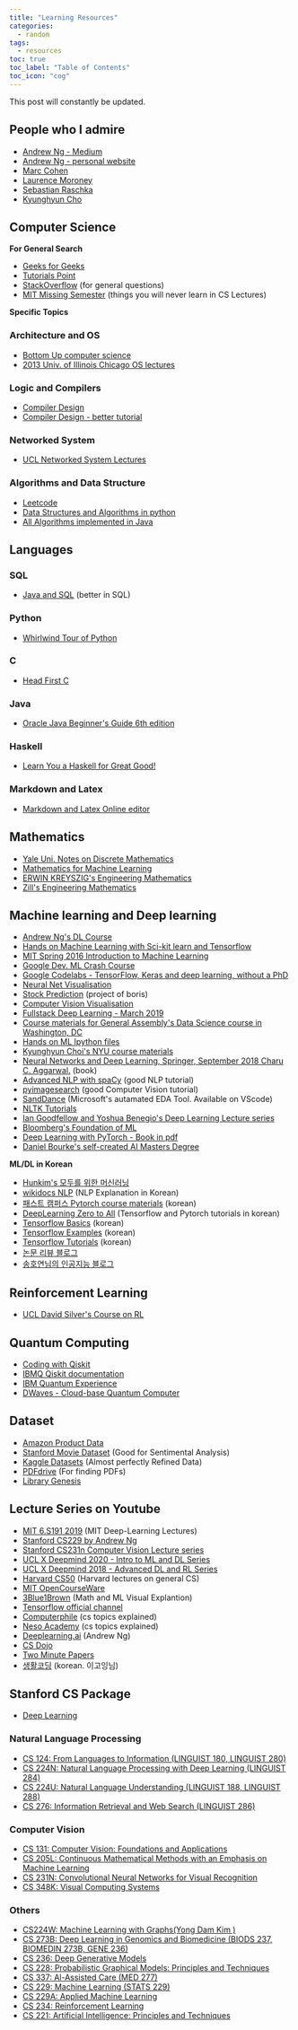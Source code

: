 ```yaml
---
title: "Learning Resources"
categories:
  - random
tags:
  - resources
toc: true
toc_label: "Table of Contents"
toc_icon: "cog"
---
```

This post will constantly be updated.   

## People who I admire
- [Andrew Ng - Medium](https://medium.com/@andrewng)
- [Andrew Ng - personal website](https://www.andrewng.org)
- [Marc Cohen](https://mco.dev)
- [Laurence Moroney](http://www.laurencemoroney.com)
- [Sebastian Raschka](https://sebastianraschka.com)
- [Kyunghyun Cho](http://www.kyunghyuncho.me)


## Computer Science
**For General Search**
- [Geeks for Geeks](https://www.geeksforgeeks.org)
- [Tutorials Point](https://www.tutorialspoint.com/index.htm)
- [StackOverflow](https://stackoverflow.com) (for general questions)
- [MIT Missing Semester](https://missing.csail.mit.edu/)  (things you will never learn in CS Lectures)  

**Specific Topics**
### Architecture and OS
- [Bottom Up computer science](https://www.bottomupcs.com/index.xhtml)
- [2013 Univ. of Illinois Chicago OS lectures](https://www2.cs.uic.edu/~jbell/CourseNotes/OperatingSystems/)

### Logic and Compilers
- [Compiler Design](https://www.youtube.com/watch?v=uPnpkWwO9hE&list=PLW1OMpQZxu7xMh7nuDQYQ2mDcqY2hzBWk)
- [Compiler Design - better tutorial](https://www.youtube.com/watch?v=Qkwj65l_96I&list=PLMzYNEvC0P7FwwnrXwAjPq8zLTC4MDQKQ)

### Networked System
- [UCL Networked System Lectures](http://www0.cs.ucl.ac.uk/staff/B.Karp/gz01/f2014/calendar.html)

### Algorithms and Data Structure
- [Leetcode](https://leetcode.com/problemset/algorithms/)
- [Data Structures and Algorithms in python](https://doc.lagout.org/programmation/python/Data%20Structures%20and%20Algorithms%20in%20Python%20[Goodrich,%20Tamassia%20&%20Goldwasser%202013-03-18].pdf)
- [All Algorithms implemented in Java](https://github.com/TheAlgorithms/Java)


## Languages
### SQL
- [Java and SQL](https://blog.jooq.org/sql/) (better in SQL)

### Python
- [Whirlwind Tour of Python](https://jakevdp.github.io/WhirlwindTourOfPython/)

### C
- [Head First C](http://karadev.net/uroci/filespdf/files/head-first-c-o-reilly-david-grifffiths-dawn-griffiths.pdf)

### Java
- [Oracle Java Beginner's Guide 6th edition](https://doc.lagout.org/programmation/Java/Java_%20A%20Beginner%27s%20Guide_%20Create%2C%20Compile%2C%20and%20Run%20Java%20Programs%20Today%20%286th%20ed.%29%20%5BSchildt%202014%5D%20%28badly%20formatted%29.pdf)


### Haskell
- [Learn You a Haskell for Great Good!](http://learnyouahaskell.com/chapters)


### Markdown and Latex
- [Markdown and Latex Online editor](https://upmath.me)


## Mathematics
- [Yale Uni. Notes on Discrete Mathematics](http://www.cs.yale.edu/homes/aspnes/classes/202/notes.pdf)
- [Mathematics for Machine Learning](https://mml-book.github.io/book/mml-book.pdf)
- [ERWIN KREYSZIG's Engineering Mathematics](https://soaneemrana.org/onewebmedia/ADVANCED%20ENGINEERING%20MATHEMATICS%20BY%20ERWIN%20ERESZIG1.pdf)
- [Zill's Engineering Mathematics](https://www.academia.edu/34550876/Zill_-_Advanced_Engineering_Mathematics_5th_Edition)


## Machine learning and Deep learning
- [Andrew Ng's DL Course](https://www.deeplearning.ai)
- [Hands on Machine Learning with Sci-kit learn and Tensorflow](https://www.academia.edu/37010160/Hands-On_Machine_Learning_with_Scikit-Learn_and_TensorFlow)
- [MIT Spring 2016 Introduction to Machine Learning](http://people.csail.mit.edu/dsontag/courses/ml16/)
- [Google Dev. ML Crash Course](https://developers.google.com/machine-learning/crash-course)
- [Google Codelabs - TensorFlow, Keras and deep learning, without a PhD](https://codelabs.developers.google.com/codelabs/cloud-tensorflow-mnist/#0)
- [Neural Net Visualisation](http://playground.tensorflow.org/#activation=tanh&batchSize=10&dataset=circle&regDataset=reg-plane&learningRate=0.03&regularizationRate=0&noise=0&networkShape=3,4,5,4,3,2&seed=0.09506&showTestData=false&discretize=false&percTrainData=70&x=true&y=true&xTimesY=true&xSquared=true&ySquared=true&cosX=false&sinX=true&cosY=false&sinY=true&collectStats=false&problem=classification&initZero=false&hideText=false)
- [Stock Prediction](https://github.com/borisbanushev/stockpredictionai#overview) (project of boris)
- [Computer Vision Visualisation](http://vision-explorer.reactive.ai/#/galaxy?_k=bw79mx)
- [Fullstack Deep Learning - March 2019](https://fullstackdeeplearning.com/march2019)
- [Course materials for General Assembly's Data Science course in Washington, DC ](https://github.com/justmarkham/DAT3)  
- [Hands on ML Ipython files](https://github.com/ageron/handson-ml2)  
- [Kyunghyun Choi's NYU course materials](https://github.com/nyu-dl/Intro_to_ML_Lecture_Note)
- [Neural Networks and Deep Learning, Springer, September 2018 Charu C. Aggarwal.](http://charuaggarwal.net/neural.htm) (book)
- [Advanced NLP with spaCy](https://course.spacy.io) (good NLP tutorial)
- [pyimagesearch](https://www.pyimagesearch.com/start-here) (good Computer Vision tutorial)
- [SandDance](https://www.microsoft.com/en-us/research/project/sanddance/) (Microsoft's autamated EDA Tool. Available on VScode)
- [NLTK Tutorials](http://www.nltk.org/book/)
- [Ian Goodfellow and Yoshua Benegio's Deep Learning Lecture series](http://www.deeplearningbook.org/)
- [Bloomberg's Foundation of ML](https://bloomberg.github.io/foml/#home)
- [Deep Learning with PyTorch - Book in pdf](https://pytorch.org/assets/deep-learning/Deep-Learning-with-PyTorch.pdf)
- [Daniel Bourke's self-created AI Masters Degree](https://hackernoon.com/my-self-created-ai-masters-degree-ddc7aae92d0e)

**ML/DL in Korean**
- [Hunkim's 모두를 위한 머신러닝](http://hunkim.github.io/ml/)
- [wikidocs NLP](https://www.pdfdrive.com) (NLP Explanation in Korean)
- [패스트 캠퍼스 Pytorch course materials](https://github.com/junkwhinger/Pytorch_Fast_Campus_2018) (korean)
- [DeepLearning Zero to All](https://github.com/deeplearningzerotoall) (Tensorflow and Pytorch tutorials in korean)
- [Tensorflow Basics](https://github.com/LeeDoYup/Deep-Learning-Tensorflow-Basic?fbclid=IwAR1UXUEUzJEm8dM5V82_w9PFeCscUoUY74BVZDbeIn1hLrM-21BsvpMqkNc) (korean)
- [Tensorflow Examples](https://github.com/golbin/TensorFlow-ML-Exercises) (korean)
- [Tensorflow Tutorials](https://github.com/golbin/TensorFlow-Tutorials) (korean)
- [논문 리뷰 블로그](https://hoya012.github.io/)
- [송호연님의 인공지능 블로그](https://brunch.co.kr/magazine/ai-first)


## Reinforcement Learning
- [UCL David Silver's Course on RL](https://www.davidsilver.uk/teaching/)


## Quantum Computing
- [Coding with Qiskit](https://www.youtube.com/watch?v=a1NZC5rqQD8&list=PLOFEBzvs-Vvp2xg9-POLJhQwtVktlYGbY)
- [IBMQ Qiskit documentation](https://qiskit.org/)
- [IBM Quantum Experience](https://quantum-computing.ibm.com/)
- [DWaves - Cloud-base Quantum Computer](https://cloud.dwavesys.com/leap/)


## Dataset
- [Amazon Product Data](http://jmcauley.ucsd.edu/data/amazon/)
- [Stanford Movie Dataset](https://ai.stanford.edu/~amaas/data/sentiment/) (Good for Sentimental Analysis)
- [Kaggle Datasets](https://www.kaggle.com/datasets) (Almost perfectly Refined Data)
- [PDFdrive](https://www.pdfdrive.com) (For finding PDFs)
- [Library Genesis](http://gen.lib.rus.ec/)


## Lecture Series on Youtube
- [MIT 6.S191 2019](https://www.youtube.com/watch?v=5v1JnYv_yWs&list=PLtBw6njQRU-rwp5__7C0oIVt26ZgjG9NI) (MIT Deep-Learning Lectures)
- [Stanford CS229 by Andrew Ng](https://www.youtube.com/watch?v=jGwO_UgTS7I&list=PLoROMvodv4rMiGQp3WXShtMGgzqpfVfbU)
- [Stanford CS231n Computer Vision Lecture series](https://www.youtube.com/watch?v=vT1JzLTH4G4&list=PL3FW7Lu3i5JvHM8ljYj-zLfQRF3EO8sYv)
- [UCL X Deepmind 2020 - Intro to ML and DL Series](https://www.youtube.com/watch?v=7R52wiUgxZI&list=PLqYmG7hTraZCDxZ44o4p3N5Anz3lLRVZF)
- [UCL X Deepmind 2018 - Advanced DL and RL Series](https://www.youtube.com/watch?v=iOh7QUZGyiU&list=PLqYmG7hTraZDNJre23vqCGIVpfZ_K2RZs)
- [Harvard CS50](https://www.youtube.com/channel/UCcabW7890RKJzL968QWEykA) (Harvard lectures on general CS)
- [MIT OpenCourseWare](https://www.youtube.com/user/MIT)
- [3Blue1Brown](https://www.youtube.com/channel/UCYO_jab_esuFRV4b17AJtAw) (Math and ML Visual Explantion)
- [Tensorflow official channel](https://www.youtube.com/channel/UC0rqucBdTuFTjJiefW5t-IQ)
- [Computerphile](https://www.youtube.com/channel/UC9-y-6csu5WGm29I7JiwpnA) (cs topics explained)
- [Neso Academy](https://www.youtube.com/channel/UCQYMhOMi_Cdj1CEAU-fv80A) (cs topics explained)
- [Deeplearning.ai](https://www.youtube.com/channel/UCcIXc5mJsHVYTZR1maL5l9w) (Andrew Ng)
- [CS Dojo](https://www.youtube.com/channel/UCxX9wt5FWQUAAz4UrysqK9A) 
- [Two Minute Papers](https://www.youtube.com/user/keeroyz/featured) 
- [생활코딩](https://www.youtube.com/channel/UCvc8kv-i5fvFTJBFAk6n1SA) (korean. 이고잉님)


## Stanford CS Package
- [Deep Learning](http://web.stanford.edu/class/cs230/)

### Natural Language Processing
- [CS 124: From Languages to Information (LINGUIST 180, LINGUIST 280)](http://web.stanford.edu/class/cs124/)
- [CS 224N: Natural Language Processing with Deep Learning (LINGUIST 284)](http://web.stanford.edu/class/cs224n/)
- [CS 224U: Natural Language Understanding (LINGUIST 188, LINGUIST 288)](http://web.stanford.edu/class/cs224u/)
- [CS 276: Information Retrieval and Web Search (LINGUIST 286)](http://web.stanford.edu/class/cs2760)

### Computer Vision
- [CS 131: Computer Vision: Foundations and Applications](http://cs131.stanford.edu)
- [CS 205L: Continuous Mathematical Methods with an Emphasis on Machine Learning](http://web.stanford.edu/class/cs205l/)
- [CS 231N: Convolutional Neural Networks for Visual Recognition](http://cs231n.stanford.edu/)
- [CS 348K: Visual Computing Systems](http://graphics.stanford.edu/courses/cs348v-18-winter/)

### Others
- [CS224W: Machine Learning with Graphs(Yong Dam Kim )](http://web.stanford.edu/class/cs224w/)
- [CS 273B: Deep Learning in Genomics and Biomedicine (BIODS 237, BIOMEDIN 273B, GENE 236)](https://canvas.stanford.edu/courses/51037)
- [CS 236: Deep Generative Models](https://deepgenerativemodels.github.io/)
- [CS 228: Probabilistic Graphical Models: Principles and Techniques](https://cs228.stanford.edu/)
- [CS 337: Al-Assisted Care (MED 277)](http://cs337.stanford.edu/)
- [CS 229: Machine Learning (STATS 229)](http://cs229.stanford.edu/)
- [CS 229A: Applied Machine Learning](https://cs229a.stanford.edu)
- [CS 234: Reinforcement Learning](http://s234.stanford.edu)
- [CS 221: Artificial Intelligence: Principles and Techniques](https://stanford-cs221.github.io/autumn2019/)


